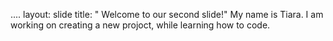 ....
layout: slide
title: " Welcome to our second slide!"
My name is Tiara. I am working on creating a new projoct, while learning how to code.
